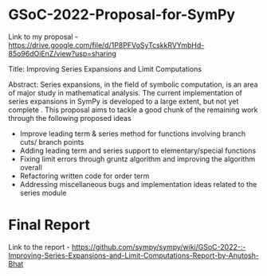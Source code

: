 # GSoC-2022-Proposal-for-SymPy
Link to my proposal - https://drive.google.com/file/d/1P8PFVoSyTcskkRVYmbHd-85o96dOiEnZ/view?usp=sharing

Title: Improving Series Expansions and Limit Computations

Abstract:
Series expansions, in the field of symbolic computation, is an area of major study in mathematical analysis. The current implementation of series expansions in SymPy is developed to a large extent, but not yet complete . This proposal aims to tackle a good chunk of the remaining work through the following proposed ideas 
* Improve leading term & series method for functions involving branch cuts/ branch points 
* Adding leading term and series support to elementary/special functions 
* Fixing limit errors through gruntz algorithm and improving the algorithm overall 
* Refactoring written code for order term 
* Addressing miscellaneous bugs and implementation ideas related to the series module

# Final Report
Link to the report - https://github.com/sympy/sympy/wiki/GSoC-2022-:-Improving-Series-Expansions-and-Limit-Computations-Report-by-Anutosh-Bhat
